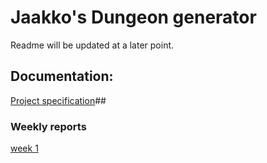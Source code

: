 # Jaakko's Dungeon generator

Readme will be updated at a later point. 

## Documentation:

[Project specification](https://github.com/Jiisala/Tiralabra-2022/blob/main/Documentation/project_specification.md)##

### Weekly reports

[week 1](https://github.com/Jiisala/Tiralabra-2022/blob/main/Documentation/Weekly_report_1.md)
